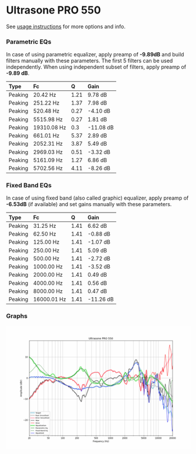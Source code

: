 # Ultrasone PRO 550
See [usage instructions](https://github.com/jaakkopasanen/AutoEq#usage) for more options and info.

### Parametric EQs
In case of using parametric equalizer, apply preamp of **-9.89dB** and build filters manually
with these parameters. The first 5 filters can be used independently.
When using independent subset of filters, apply preamp of **-9.89 dB**.

| Type    | Fc          |    Q | Gain      |
|:--------|:------------|:-----|:----------|
| Peaking | 20.42 Hz    | 1.21 | 9.78 dB   |
| Peaking | 251.22 Hz   | 1.37 | 7.98 dB   |
| Peaking | 520.48 Hz   | 0.27 | -4.10 dB  |
| Peaking | 5515.98 Hz  | 0.27 | 1.81 dB   |
| Peaking | 19310.08 Hz | 0.3  | -11.08 dB |
| Peaking | 661.01 Hz   | 5.37 | 2.89 dB   |
| Peaking | 2052.31 Hz  | 3.87 | 5.49 dB   |
| Peaking | 2969.03 Hz  | 0.51 | -3.32 dB  |
| Peaking | 5161.09 Hz  | 1.27 | 6.86 dB   |
| Peaking | 5702.56 Hz  | 4.11 | -8.26 dB  |

### Fixed Band EQs
In case of using fixed band (also called graphic) equalizer, apply preamp of **-6.53dB**
(if available) and set gains manually with these parameters.

| Type    | Fc          |    Q | Gain      |
|:--------|:------------|:-----|:----------|
| Peaking | 31.25 Hz    | 1.41 | 6.62 dB   |
| Peaking | 62.50 Hz    | 1.41 | -0.88 dB  |
| Peaking | 125.00 Hz   | 1.41 | -1.07 dB  |
| Peaking | 250.00 Hz   | 1.41 | 5.09 dB   |
| Peaking | 500.00 Hz   | 1.41 | -2.72 dB  |
| Peaking | 1000.00 Hz  | 1.41 | -3.52 dB  |
| Peaking | 2000.00 Hz  | 1.41 | 0.49 dB   |
| Peaking | 4000.00 Hz  | 1.41 | 0.56 dB   |
| Peaking | 8000.00 Hz  | 1.41 | 0.47 dB   |
| Peaking | 16000.01 Hz | 1.41 | -11.26 dB |

### Graphs
![](./Ultrasone%20PRO%20550.png)